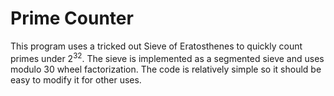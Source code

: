 Prime Counter
=============

This program uses a tricked out Sieve of Eratosthenes to quickly count primes
under 2<sup>32</sup>. The sieve is implemented as a segmented sieve and uses
modulo 30 wheel factorization. The code is relatively simple so it should be
easy to modify it for other uses.
